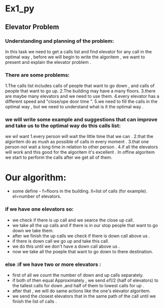 # Ex1_py
## Elevator Problem
### Understanding and planning of the problem: 
In this task we need to get a calls list and find elevator for any call in the optimal way , before we will begin to write the algoritem , we want to present and explain the elevator problem .
### There are some problems:
1.The calls list includes calls of people that want to go down , and calls of people that want to go up.
2.The building may have a many floors.
3.there are maybe many elevators and we need to use them.
4.every elevator has a different speed and "close/ope door time ".
5.we need to fill the calls in the optimal way , but we need to understand what is it the optimal way .
### we will write some example and suggestions that can improve and take us to the optimal way do this calls list:
we wil want 
1.every person will wait the little time that we can .
2.that the algoritem do as mush as possible of calls in every moment .
3.that one person not wait a long time in relation to other person .
4.if all the elevators will work and this good for the algoritem it's excellent .
 In offine algoritem we start to perform the calls after we get all of them.
 # Our algorithm:
 * some define - f=floors in the building.
                 ll=list of calls (for example).
                 el=number of elevators.
 ### if we have one elevators so:
 * we check if there is up call and we searce the close up call.
 * we take all the up calls and if there is in our stop people that want to go down we take them.
 * after we finish the up calls we check if there is down call above us .
 * if there is down call we go up and take this call.
 * we do this until we don't have a down call above us .
 * now we take all the poeple that want to go down to there destination.
 ### else :if we have two or more elevators :
 * first of all we count the number of down and up calls separately.
 * if both of then equal Approximately , we send *el*1/2 (half of elevators) to the tallest calls for down ,and half of them to lowest calls for up .
 * after that , we will do same actions like the one's elevator algoritem.
 * we send the closest elevators that in the same path of the call until we finish the list of calls .

